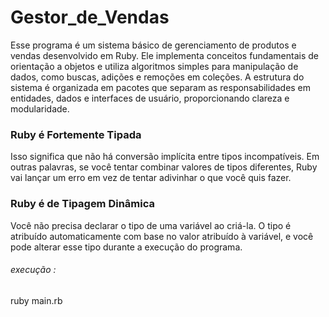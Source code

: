 # Gestor_de_Vendas
Esse programa é um sistema básico de gerenciamento de produtos e vendas desenvolvido em Ruby. Ele implementa conceitos fundamentais de orientação a objetos e utiliza algoritmos simples para manipulação de dados, como buscas, adições e remoções em coleções. A estrutura do sistema é organizada em pacotes que separam as responsabilidades em entidades, dados e interfaces de usuário, proporcionando clareza e modularidade.

### Ruby é Fortemente Tipada
Isso significa que não há conversão implícita entre tipos incompatíveis. Em outras palavras, se você tentar combinar valores de tipos diferentes, Ruby vai lançar um erro em vez de tentar adivinhar o que você quis fazer.


### Ruby é de Tipagem Dinâmica
Você não precisa declarar o tipo de uma variável ao criá-la. O tipo é atribuído automaticamente com base no valor atribuído à variável, e você pode alterar esse tipo durante a execução do programa.

###### execução :

ruby main.rb
